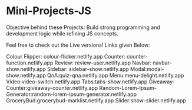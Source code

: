 # Mini-Projects-JS

Objective behind these Projects: 
Build strong programming and development logic while refining JS concepts.

Feel free to check out the Live versions! Links given Below:

Colour Flipper: colour-flicker.netlify.app
Counter: counter-function.netlify.app
Review: review-user.netlify.app
Navbar: navbar-show.netlify.app
Sidebar: sidebar-show.netlify.app
Modal:modal-show.netlify.app
QnA:quiz-qna.netlify.app
Menu:menu-delight.netlify.app
Video:video-switch.netlify.app
Tabs:tabs-show.netlify.app
Giveaway-Counter:giveaway-counter.netlify.app
Random-Lorem-Ipsum-Generator:random-lorem-ipsum-generator.netlify.app
GroceryBud:grocerybud-marklist.netlify.app
Slider:show-slider.netlify.app
